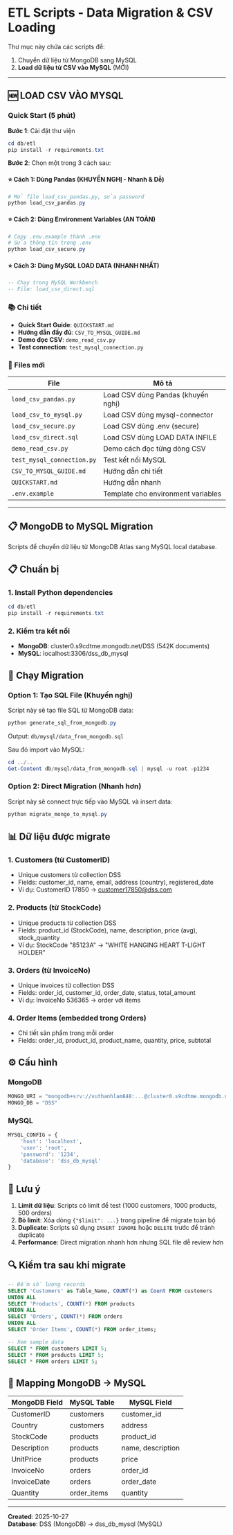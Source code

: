 # ETL Scripts - Data Migration & CSV Loading

Thư mục này chứa các scripts để:
1. Chuyển dữ liệu từ MongoDB sang MySQL
2. **Load dữ liệu từ CSV vào MySQL** (MỚI)

---

## 🆕 LOAD CSV VÀO MYSQL

### Quick Start (5 phút)

**Bước 1**: Cài đặt thư viện
```powershell
cd db/etl
pip install -r requirements.txt
```

**Bước 2**: Chọn một trong 3 cách sau:

#### ⭐ Cách 1: Dùng Pandas (KHUYẾN NGHỊ - Nhanh & Dễ)
```powershell
# Mở file load_csv_pandas.py, sửa password
python load_csv_pandas.py
```

#### ⭐ Cách 2: Dùng Environment Variables (AN TOÀN)
```powershell
# Copy .env.example thành .env
# Sửa thông tin trong .env
python load_csv_secure.py
```

#### ⭐ Cách 3: Dùng MySQL LOAD DATA (NHANH NHẤT)
```sql
-- Chạy trong MySQL Workbench
-- File: load_csv_direct.sql
```

### 📚 Chi tiết

- **Quick Start Guide**: `QUICKSTART.md`
- **Hướng dẫn đầy đủ**: `CSV_TO_MYSQL_GUIDE.md`
- **Demo đọc CSV**: `demo_read_csv.py`
- **Test connection**: `test_mysql_connection.py`

### 📁 Files mới

| File | Mô tả |
|------|-------|
| `load_csv_pandas.py` | Load CSV dùng Pandas (khuyến nghị) |
| `load_csv_to_mysql.py` | Load CSV dùng mysql-connector |
| `load_csv_secure.py` | Load CSV dùng .env (secure) |
| `load_csv_direct.sql` | Load CSV dùng LOAD DATA INFILE |
| `demo_read_csv.py` | Demo cách đọc từng dòng CSV |
| `test_mysql_connection.py` | Test kết nối MySQL |
| `CSV_TO_MYSQL_GUIDE.md` | Hướng dẫn chi tiết |
| `QUICKSTART.md` | Hướng dẫn nhanh |
| `.env.example` | Template cho environment variables |

---

## 📋 MongoDB to MySQL Migration

Scripts để chuyển dữ liệu từ MongoDB Atlas sang MySQL local database.

## 📋 Chuẩn bị

### 1. Install Python dependencies

```powershell
cd db/etl
pip install -r requirements.txt
```

### 2. Kiểm tra kết nối

- **MongoDB**: cluster0.s9cdtme.mongodb.net/DSS (542K documents)
- **MySQL**: localhost:3306/dss_db_mysql

## 🚀 Chạy Migration

### Option 1: Tạo SQL File (Khuyến nghị)

Script này sẽ tạo file SQL từ MongoDB data:

```powershell
python generate_sql_from_mongodb.py
```

Output: `db/mysql/data_from_mongodb.sql`

Sau đó import vào MySQL:

```powershell
cd ../..
Get-Content db/mysql/data_from_mongodb.sql | mysql -u root -p1234
```

### Option 2: Direct Migration (Nhanh hơn)

Script này sẽ connect trực tiếp vào MySQL và insert data:

```powershell
python migrate_mongo_to_mysql.py
```

## 📊 Dữ liệu được migrate

### 1. **Customers** (từ CustomerID)
- Unique customers từ collection DSS
- Fields: customer_id, name, email, address (country), registered_date
- Ví dụ: CustomerID 17850 → customer17850@dss.com

### 2. **Products** (từ StockCode)
- Unique products từ collection DSS
- Fields: product_id (StockCode), name, description, price (avg), stock_quantity
- Ví dụ: StockCode "85123A" → "WHITE HANGING HEART T-LIGHT HOLDER"

### 3. **Orders** (từ InvoiceNo)
- Unique invoices từ collection DSS
- Fields: order_id, customer_id, order_date, status, total_amount
- Ví dụ: InvoiceNo 536365 → order với items

### 4. **Order Items** (embedded trong Orders)
- Chi tiết sản phẩm trong mỗi order
- Fields: order_id, product_id, product_name, quantity, price, subtotal

## ⚙️ Cấu hình

### MongoDB
```python
MONGO_URI = "mongodb+srv://vuthanhlam848:...@cluster0.s9cdtme.mongodb.net/DSS"
MONGO_DB = "DSS"
```

### MySQL
```python
MYSQL_CONFIG = {
    'host': 'localhost',
    'user': 'root',
    'password': '1234',
    'database': 'dss_db_mysql'
}
```

## 📝 Lưu ý

1. **Limit dữ liệu**: Scripts có limit để test (1000 customers, 1000 products, 500 orders)
2. **Bỏ limit**: Xóa dòng `{"$limit": ...}` trong pipeline để migrate toàn bộ
3. **Duplicate**: Scripts sử dụng `INSERT IGNORE` hoặc `DELETE` trước để tránh duplicate
4. **Performance**: Direct migration nhanh hơn nhưng SQL file dễ review hơn

## 🔍 Kiểm tra sau khi migrate

```sql
-- Đếm số lượng records
SELECT 'Customers' as Table_Name, COUNT(*) as Count FROM customers
UNION ALL
SELECT 'Products', COUNT(*) FROM products
UNION ALL
SELECT 'Orders', COUNT(*) FROM orders
UNION ALL
SELECT 'Order Items', COUNT(*) FROM order_items;

-- Xem sample data
SELECT * FROM customers LIMIT 5;
SELECT * FROM products LIMIT 5;
SELECT * FROM orders LIMIT 5;
```

## 🎯 Mapping MongoDB → MySQL

| MongoDB Field | MySQL Table | MySQL Field |
|--------------|-------------|-------------|
| CustomerID | customers | customer_id |
| Country | customers | address |
| StockCode | products | product_id |
| Description | products | name, description |
| UnitPrice | products | price |
| InvoiceNo | orders | order_id |
| InvoiceDate | orders | order_date |
| Quantity | order_items | quantity |

---

**Created**: 2025-10-27  
**Database**: DSS (MongoDB) → dss_db_mysql (MySQL)
